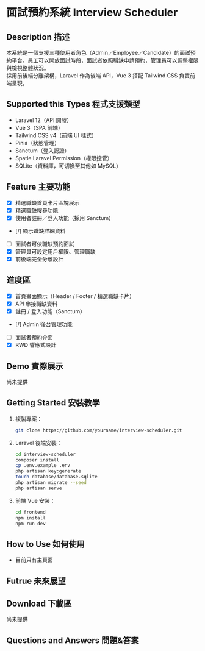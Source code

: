 # 面試預約系統 Interview Scheduler

## Description 描述

本系統是一個支援三種使用者角色（Admin／Employee／Candidate）的面試預約平台。員工可以開放面試時段，面試者依照職缺申請預約，管理員可以調整權限與檢視整體狀況。  
採用前後端分離架構，Laravel 作為後端 API，Vue 3 搭配 Tailwind CSS 負責前端呈現。

## Supported this Types 程式支援類型

- Laravel 12（API 開發）
- Vue 3（SPA 前端）
- Tailwind CSS v4（前端 UI 樣式）
- Pinia（狀態管理）
- Sanctum（登入認證）
- Spatie Laravel Permission（權限控管）
- SQLite（資料庫，可切換至其他如 MySQL）

## Feature 主要功能

- [x] 精選職缺首頁卡片區塊展示
- [x] 精選職缺搜尋功能
- [x] 使用者註冊／登入功能（採用 Sanctum）
- [/] 顯示職缺詳細資料
- [ ] 面試者可依職缺預約面試
- [x] 管理員可設定用戶權限、管理職缺
- [x] 前後端完全分離設計

## 進度區

- [x] 首頁畫面顯示（Header / Footer / 精選職缺卡片）
- [x] API 串接職缺資料
- [x] 註冊 / 登入功能（Sanctum）
- [/] Admin 後台管理功能
- [ ] 面試者預約介面
- [x] RWD 響應式設計

## Demo 實際展示

尚未提供

## Getting Started 安裝教學

1. 複製專案：
   ```bash
   git clone https://github.com/yourname/interview-scheduler.git

2. Laravel 後端安裝：
    ```bash
    cd interview-scheduler
    composer install
    cp .env.example .env
    php artisan key:generate
    touch database/database.sqlite
    php artisan migrate --seed
    php artisan serve

3. 前端 Vue 安裝：
    ```bash
    cd frontend
    npm install
    npm run dev
    
## How to Use 如何使用

 - 目前只有主頁面

## Futrue 未來展望

## Download 下載區

尚未提供

## Questions and Answers 問題&答案
